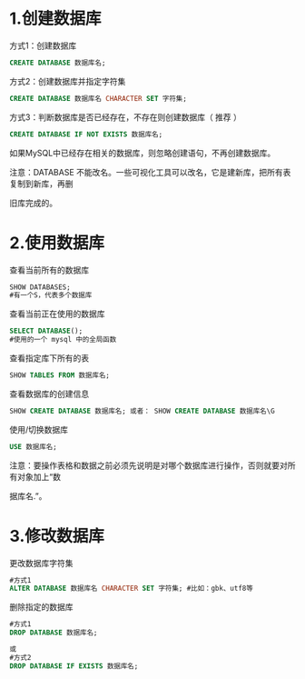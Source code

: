 # 1.创建数据库

方式1：创建数据库

```sql
CREATE DATABASE 数据库名;
```

方式2：创建数据库并指定字符集

```sql
CREATE DATABASE 数据库名 CHARACTER SET 字符集;
```

方式3：判断数据库是否已经存在，不存在则创建数据库（ 推荐 ）

```sql
CREATE DATABASE IF NOT EXISTS 数据库名;
```

如果MySQL中已经存在相关的数据库，则忽略创建语句，不再创建数据库。

注意：DATABASE 不能改名。一些可视化工具可以改名，它是建新库，把所有表复制到新库，再删

旧库完成的。

# 2.使用数据库

查看当前所有的数据库

```sql
SHOW DATABASES;
#有一个S，代表多个数据库
```

查看当前正在使用的数据库

```sql
SELECT DATABASE();
#使用的一个 mysql 中的全局函数
```

查看指定库下所有的表

```sql
SHOW TABLES FROM 数据库名;
```

查看数据库的创建信息

```sql
SHOW CREATE DATABASE 数据库名; 或者： SHOW CREATE DATABASE 数据库名\G
```

使用/切换数据库

```sql
USE 数据库名;
```

注意：要操作表格和数据之前必须先说明是对哪个数据库进行操作，否则就要对所有对象加上“数

据库名.”。 

# 3.修改数据库

更改数据库字符集

```sql
#方式1
ALTER DATABASE 数据库名 CHARACTER SET 字符集; #比如：gbk、utf8等


```

删除指定的数据库

```sql
#方式1
DROP DATABASE 数据库名;

或
#方式2
DROP DATABASE IF EXISTS 数据库名;
```

